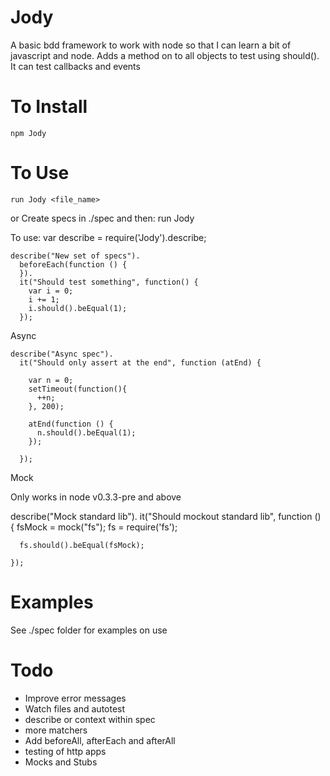 Jody
============

A basic bdd framework to work with node so that I can learn a bit of javascript and node. 
Adds a method on to all objects to test using should().
It can test callbacks and events


To Install
==========
    npm Jody

To Use
======
    run Jody <file_name>
or
Create specs in ./spec and then:
    run Jody 

To use:
    var describe = require('Jody').describe;

    describe("New set of specs").
      beforeEach(function () {
      }).
      it("Should test something", function() {
        var i = 0;
        i += 1;
        i.should().beEqual(1);
      });

  Async
  
    describe("Async spec").
      it("Should only assert at the end", function (atEnd) {
        
        var n = 0;
        setTimeout(function(){
          ++n;
        }, 200);

        atEnd(function () {
          n.should().beEqual(1);
        });

      });

  Mock

  Only works in node v0.3.3-pre and above
  
  describe("Mock standard lib").
    it("Should mockout standard lib", function () {
      fsMock = mock("fs");
      fs = require('fs');
      
      fs.should().beEqual(fsMock);

    });

Examples
========

See ./spec folder for examples on use

Todo
====

* Improve error messages
* Watch files and autotest
* describe or context within spec
* more matchers
* Add beforeAll, afterEach and afterAll
* testing of http apps
* Mocks and Stubs


